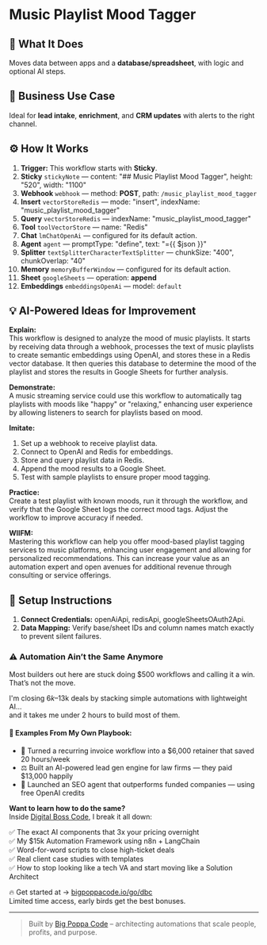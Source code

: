 # Music Playlist Mood Tagger
  ## 🚀 What It Does
  Moves data between apps and a **database/spreadsheet**, with logic and optional AI steps.
  
  ## 💼 Business Use Case
  Ideal for **lead intake**, **enrichment**, and **CRM updates** with alerts to the right channel.
  
  ## ⚙️ How It Works
  1. **Trigger:** This workflow starts with **Sticky**.
  2. **Sticky** `stickyNote` — content: "## Music Playlist Mood Tagger", height: "520", width: "1100"
3. **Webhook** `webhook` — method: **POST**, path: `/music_playlist_mood_tagger`
4. **Insert** `vectorStoreRedis` — mode: "insert", indexName: "music_playlist_mood_tagger"
5. **Query** `vectorStoreRedis` — indexName: "music_playlist_mood_tagger"
6. **Tool** `toolVectorStore` — name: "Redis"
7. **Chat** `lmChatOpenAi` — configured for its default action.
8. **Agent** `agent` — promptType: "define", text: "={{ $json }}"
9. **Splitter** `textSplitterCharacterTextSplitter` — chunkSize: "400", chunkOverlap: "40"
10. **Memory** `memoryBufferWindow` — configured for its default action.
11. **Sheet** `googleSheets` — operation: **append**
12. **Embeddings** `embeddingsOpenAi` — model: `default`
  
  ## 💡 AI-Powered Ideas for Improvement
  **Explain:**  
This workflow is designed to analyze the mood of music playlists. It starts by receiving data through a webhook, processes the text of music playlists to create semantic embeddings using OpenAI, and stores these in a Redis vector database. It then queries this database to determine the mood of the playlist and stores the results in Google Sheets for further analysis.

**Demonstrate:**  
A music streaming service could use this workflow to automatically tag playlists with moods like "happy" or "relaxing," enhancing user experience by allowing listeners to search for playlists based on mood.

**Imitate:**  
1. Set up a webhook to receive playlist data.  
2. Connect to OpenAI and Redis for embeddings.  
3. Store and query playlist data in Redis.  
4. Append the mood results to a Google Sheet.  
5. Test with sample playlists to ensure proper mood tagging.

**Practice:**  
Create a test playlist with known moods, run it through the workflow, and verify that the Google Sheet logs the correct mood tags. Adjust the workflow to improve accuracy if needed.

**WIIFM:**  
Mastering this workflow can help you offer mood-based playlist tagging services to music platforms, enhancing user engagement and allowing for personalized recommendations. This can increase your value as an automation expert and open avenues for additional revenue through consulting or service offerings.
  
  ## 🔧 Setup Instructions
  1. **Connect Credentials:** openAiApi, redisApi, googleSheetsOAuth2Api.
2. **Data Mapping:** Verify base/sheet IDs and column names match exactly to prevent silent failures.
  
### ⚠️ Automation Ain’t the Same Anymore

Most builders out here are stuck doing $500 workflows and calling it a win.  
That’s not the move.  

I'm closing $6k–$13k deals by stacking simple automations with lightweight AI...  
and it takes me under 2 hours to build most of them.

#### 🧠 Examples From My Own Playbook:
- 🔁 Turned a recurring invoice workflow into a $6,000 retainer that saved 20 hours/week  
- ⚖️ Built an AI-powered lead gen engine for law firms — they paid $13,000 happily  
- 🚀 Launched an SEO agent that outperforms funded companies — using free OpenAI credits  

**Want to learn how to do the same?**  
Inside [Digital Boss Code](https://bigpoppacode.io/go/dbc), I break it all down:

✅ The exact AI components that 3x your pricing overnight  
✅ My $15k Automation Framework using n8n + LangChain  
✅ Word-for-word scripts to close high-ticket deals  
✅ Real client case studies with templates  
✅ How to stop looking like a tech VA and start moving like a Solution Architect  

🔥 Get started at → [bigpoppacode.io/go/dbc](https://bigpoppacode.io/go/dbc)  
Limited time access, early birds get the best bonuses.

---
> Built by [Big Poppa Code](https://bigpoppacode.io) – architecting automations that scale people, profits, and purpose.
  